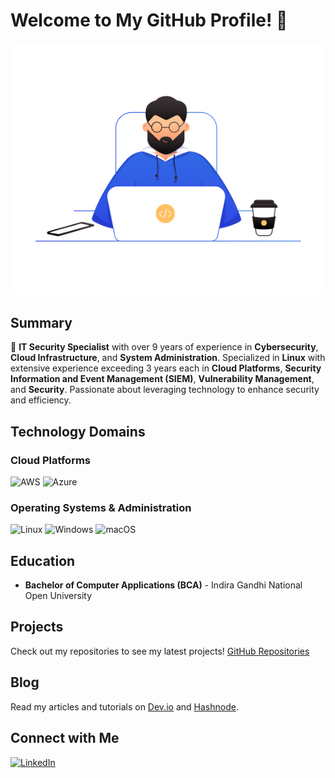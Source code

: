 # Welcome to My GitHub Profile! 👋

![](coder-3462295-2895977-1514738893.png)

## Summary

🌟 **IT Security Specialist** with over 9 years of experience in **Cybersecurity**, **Cloud Infrastructure**, and **System Administration**. Specialized in **Linux** with extensive experience exceeding 3 years each in **Cloud Platforms**, **Security Information and Event Management (SIEM)**, **Vulnerability Management**, and **Security**. Passionate about leveraging technology to enhance security and efficiency.

## Technology Domains

### Cloud Platforms
 ![AWS](https://img.icons8.com/color/48/000000/amazon-web-services.png)
 ![Azure](https://img.icons8.com/color/48/000000/azure-1.png)

### Operating Systems & Administration
 ![Linux](https://img.icons8.com/color/48/000000/linux--v1.png)
 ![Windows](https://img.icons8.com/color/48/000000/windows-10.png)
 ![macOS](https://img.icons8.com/color/48/000000/mac-os.png)

## Education

- **Bachelor of Computer Applications (BCA)** - Indira Gandhi National Open University


## Projects

Check out my repositories to see my latest projects! [GitHub Repositories](#)

 ## Blog

Read my articles and tutorials on [Dev.io](https://dev.to/) and [Hashnode](https://hashnode.com/). 



## Connect with Me

[![LinkedIn](https://img.shields.io/badge/LinkedIn-0077B5?style=for-the-badge&logo=linkedin&logoColor=white)](https://www.linkedin.com/)
<!--
## Learning

Currently learning **Git** and **Terraform**.
-->
